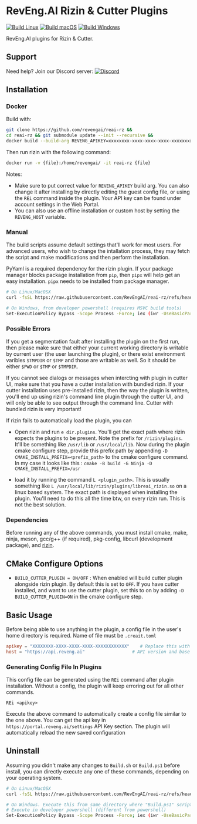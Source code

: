 # RevEng.AI Rizin & Cutter Plugins

[![Build Linux](https://github.com/RevEngAI/reai-rz/workflows/Build%20Linux/badge.svg)](https://github.com/RevEngAI/reai-rz/actions/workflows/build-linux.yml)
[![Build macOS](https://github.com/RevEngAI/reai-rz/workflows/Build%20macOS/badge.svg)](https://github.com/RevEngAI/reai-rz/actions/workflows/build-macos.yml)
[![Build Windows](https://github.com/RevEngAI/reai-rz/workflows/Build%20Windows/badge.svg)](https://github.com/RevEngAI/reai-rz/actions/workflows/build-windows.yml)


RevEng.AI plugins for Rizin & Cutter.

## Support

Need help? Join our Discord server: [![Discord](https://img.shields.io/badge/Discord-Join%20Us-7289da?logo=discord&logoColor=white)](https://discord.com/invite/ZwQTvzfSbA)

## Installation

### Docker

Build with:

```bash
git clone https://github.com/revengai/reai-rz &&
cd reai-rz && git submodule update --init --recursive &&
docker build --build-arg REVENG_APIKEY=xxxxxxxx-xxxx-xxxx-xxxx-xxxxxxxxxxxx -t reai-rz .
```

Then run rizin with the following command:

```bash
docker run -v {file}:/home/revengai/ -it reai-rz {file}
```

Notes:

- Make sure to put correct value for `REVENG_APIKEY` build arg. You can also change it after installing by
  directly editing the guest config file, or using the `REi` command inside the plugin. Your API key can be found under account settings in the Web Portal.
- You can also use an offline installation or custom host by setting the `REVENG_HOST` variable.

### Manual

The build scripts assume default settings that'll work for most users. For advanced users,
who wish to change the intallation process, they may fetch the script and make modifications
and then perform the installation.

PyYaml is a required dependency for the rizin plugin. If your package manager blocks package
installation from `pip`, then `pipx` will help get an easy installation. `pipx` needs to be
installed from package manager.

```bash
# On Linux/MacOSX
curl -fsSL https://raw.githubusercontent.com/RevEngAI/reai-rz/refs/heads/master/Scripts/Build.sh | bash

# On Windows, from developer powershell (requires MSVC build tools)
Set-ExecutionPolicy Bypass -Scope Process -Force; iex (iwr -UseBasicParsing 'https://raw.githubusercontent.com/RevEngAI/reai-rz/refs/heads/master/Scripts/Build.ps1')
```

### Possible Errors

If you get a segmentation fault after installing the plugin on the first run,
then please make sure that either your current working directory is writable
by current user (the user launching the plugin), or there exist environment
varibles `$TMPDIR` or `$TMP` and those are writable as well.
So it should be either `$PWD` or `$TMP` or `$TMPDIR`.

If you cannot see dialogs or messages when intercting with plugin in cutter UI,
make sure that you have a cutter installation with bundled rizin. If your cutter
installation uses pre-installed rizin, then the way the plugin is written, you'll
end up using rizin's command line plugin through the cutter UI, and will only be
able to see output through the command line. Cutter with bundled rizin is very
important!

If rizin fails to automatically load the plugin, you can

- Open rizin and run `e dir.plugins`. You'll get the exact path where
  rizin expects the plugins to be present. Note the prefix for `/rizin/plugins`.
  It'll be something like `/usr/lib` or `/usr/local/lib`. Now during the plugin
  cmake configure step, provide this prefix path by appending `-D CMAKE_INSTALL_PREFIX=<prefix_path>`
  to the cmake configure command. In my case it looks like this : `cmake -B build -G Ninja -D CMAKE_INSTALL_PREFIX=/usr`

- load it by running the command `L <plugin_path>`. This is usually something like
  `L /usr/local/lib/rizin/plugins/libreai_rizin.so` on a linux based system.
  The exact path is displayed when installing the plugin. You'll need to do this
  all the time btw, on every rizin run. This is not the best solution.

### Dependencies

Before running any of the above commands, you must install cmake, make, ninja, meson, gcc/g++ (if required), pkg-config, libcurl (development package), and [rizin](https://github.com/rizinorg/rizin?tab=readme-ov-file#how-to-build).

## CMake Configure Options

- `BUILD_CUTTER_PLUGIN = ON/OFF` : When enabled will build cutter plugin alongside rizin plugin. By default
  this is set to `OFF`. If you have cutter installed, and want to use the cutter plugin, set this to on
  by adding `-D BUILD_CUTTER_PLUGIN=ON` in the cmake configure step.

## Basic Usage

Before being able to use anything in the plugin, a config file in the user's home
directory is required. Name of file must be `.creait.toml`

```toml
apikey = "XXXXXXXX-XXXX-XXXX-XXXX-XXXXXXXXXXXX"    # Replace this with your own API key
host = "https://api.reveng.ai"                  # API version and base endpoint
```

### Generating Config File In Plugins

This config file can be generated using the `REi` command after plugin installation.
Without a config, the plugin will keep erroring out for all other commands.

`REi <apikey>`

Execute the above command to automatically create a config file similar to the one above.
You can get the api key in `https://portal.reveng.ai/settings` API Key section. The plugin
will automatically reload the new saved configuration

## Uninstall

Assuming you didn't make any changes to `Build.sh` or `Build.ps1` before install, you can directly
execute any one of these commands, depending on your operating system.

```bash
# On Linux/MacOSX
curl -fsSL https://raw.githubusercontent.com/RevEngAI/reai-rz/refs/heads/master/Scripts/Uninstall.sh | bash

# On Windows. Execute this from same directory where "Build.ps1" script was executed.
# Execute in developer powershell (different from powershell)
Set-ExecutionPolicy Bypass -Scope Process -Force; iex (iwr -UseBasicParsing 'https://raw.githubusercontent.com/RevEngAI/reai-rz/refs/heads/master/Scripts/Uninstall.ps1')
```
